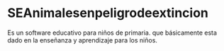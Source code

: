 # SEAnimalesenpeligrodeextincion
Es un software educativo para niños de primaria. que básicamente esta dado en la enseñanza y aprendizaje para los niños.  
